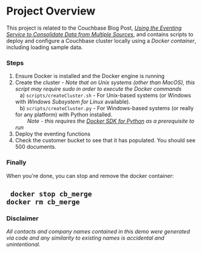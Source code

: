 # **Project Overview**

This project is related to the Couchbase Blog Post, *[Using the Eventing Service to Consolidate Data from Multiple Sources](https://www.couchbase.com/blog/eventing-data-consolidation-in-couchbase/)*, and contains scripts to deploy and configure a Couchbase cluster locally using a *Docker container*, including loading sample data.
### Steps

1) Ensure Docker is installed and the Docker engine is running<br>
2) Create the cluster - *Note that on Unix systems (other than MacOS), this script may require sudo in order to execute the Docker commands*<br>
&nbsp;&nbsp;&nbsp;a) `scripts/createCluster.sh` - For Unix-based systems (or Windows with *Windows Subsystem for Linux* available). <br>
&nbsp;&nbsp;&nbsp;b) `scripts/createCluster.py` - For Windows-based systems (or really for any platform) with Python installed. <br>
&nbsp;&nbsp;&nbsp;&nbsp;&nbsp;&nbsp;&nbsp;&nbsp;*Note - this requires the [Docker SDK for Python](https://docker-py.readthedocs.io/en/stable/) as a prerequisite to run*<br>
3) Deploy the eventing functions
4) Check the customer bucket to see that it has populated. You should see 500 documents.

### Finally

When you're done, you can stop and remove the docker container:

` docker stop cb_merge`<br>
 `docker rm cb_merge`
----
### Disclaimer
*All contacts and company names contained in this demo were generated via code and any similarity to existing names is accidental and unintentional.*
